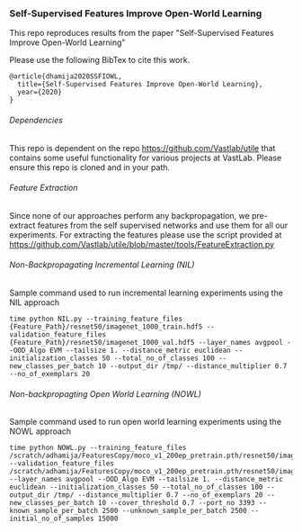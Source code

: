 ### Self-Supervised Features Improve Open-World Learning

This repo reproduces results from the paper "Self-Supervised Features Improve Open-World Learning"

Please use the following BibTex to cite this work.
```
@article{dhamija2020SSFIOWL,
  title={Self-Supervised Features Improve Open-World Learning},
  year={2020}
}
```
###### Dependencies
This repo is dependent on the repo https://github.com/Vastlab/utile that contains some useful functionality for various projects at VastLab.
Please ensure this repo is cloned and in your path.

###### Feature Extraction
Since none of our approaches perform any backpropagation, we pre-extract features from the self supervised networks and use them for all our experiments.
For extracting the features please use the script provided at https://github.com/Vastlab/utile/blob/master/tools/FeatureExtraction.py 

###### Non-Backpropagating Incremental Learning (NIL)
Sample command used to run incremental learning experiments using the NIL approach

```
time python NIL.py --training_feature_files {Feature_Path}/resnet50/imagenet_1000_train.hdf5 --validation_feature_files {Feature_Path}/resnet50/imagenet_1000_val.hdf5 --layer_names avgpool --OOD_Algo EVM --tailsize 1. --distance_metric euclidean --initialization_classes 50 --total_no_of_classes 100 --new_classes_per_batch 10 --output_dir /tmp/ --distance_multiplier 0.7 --no_of_exemplars 20
```

###### Non-backpropagting Open World Learning (NOWL)
Sample command used to run open world learning experiments using the NOWL approach

```
time python NOWL.py --training_feature_files /scratch/adhamija/FeaturesCopy/moco_v1_200ep_pretrain.pth/resnet50/imagenet_1000_train.hdf5 --validation_feature_files /scratch/adhamija/FeaturesCopy/moco_v1_200ep_pretrain.pth/resnet50/imagenet_1000_val.hdf5 --layer_names avgpool --OOD_Algo EVM --tailsize 1. --distance_metric euclidean --initialization_classes 50 --total_no_of_classes 100 --output_dir /tmp/ --distance_multiplier 0.7 --no_of_exemplars 20 --new_classes_per_batch 10 --cover_threshold 0.7 --port_no 3393 --known_sample_per_batch 2500 --unknown_sample_per_batch 2500 --initial_no_of_samples 15000
```
